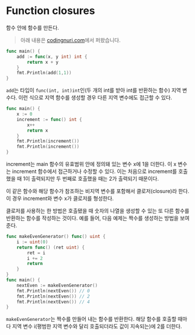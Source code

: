 # Function closures

함수 안에 함수를 만든다.

> 아래 내용은 [codingnuri.com](http://codingnuri.com)에서 퍼왔습니다.

```go
func main() {
    add := func(x, y int) int {
        return x + y
    }
    fmt.Println(add(1,1))
}
```

`add`는 타입이 `func(int, int)int`인(두 개의 int를 받아 int를 반환하는 함수) 지역 변수다. 이런 식으로 지역 함수를 생성할 경우 다른 지역 변수에도 접근할 수 있다.

```go
func main() {
    x := 0
    increment := func() int {
        x++
        return x
    }
    fmt.Println(increment())
    fmt.Println(increment())
}
```

increment는 main 함수의 유효범위 안에 정의돼 있는 변수 x에 1을 더한다. 이 x 변수는 increment 함수에서 접근하거나 수정할 수 있다. 이는 처음으로 increment를 호출했을 때 1이 출력되지만 두 번째로 호출했을 때는 2가 출력되기 때문이다.

이 같은 함수와 해당 함수가 참조하는 비지역 변수를 포함해서 클로저(closure)라 한다. 이 경우 increment와 변수 x가 클로저를 형성한다.

클로저를 사용하는 한 방법은 호출됐을 때 숫자의 나열을 생성할 수 있는 또 다른 함수를 반환하는 함수를 작성하는 것이다. 예를 들어, 다음 예제는 짝수를 생성하는 방법을 보여준다.

```go
func makeEvenGenerator() func() uint {
    i := uint(0)
    return func() (ret uint) {
        ret = i
        i += 2
        return
    }
}
func main() {
    nextEven := makeEvenGenerator()
    fmt.Println(nextEven()) // 0
    fmt.Println(nextEven()) // 2
    fmt.Println(nextEven()) // 4
}
```

`makeEvenGenerator`는 짝수를 만들어 내는 함수를 반환한다. 해당 함수를 호출할 때마다 지역 변수 i(평범한 지역 변수와 달리 호출되더라도 값이 지속되는)에 2를 더한다.

